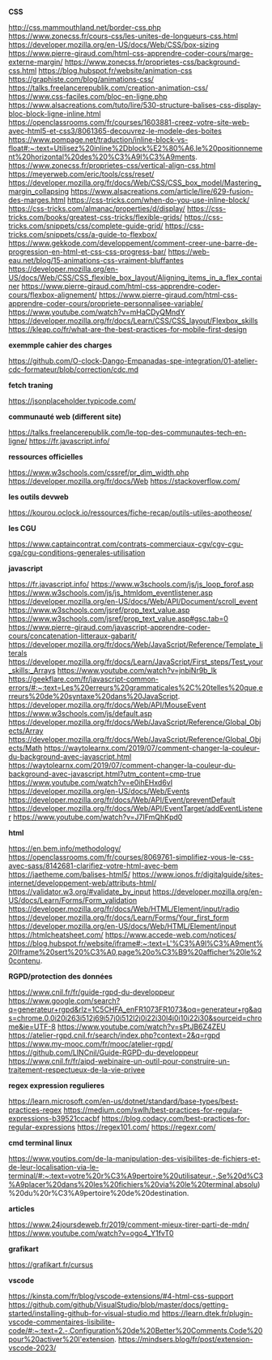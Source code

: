 **CSS**

http://css.mammouthland.net/border-css.php
https://www.zonecss.fr/cours-css/les-unites-de-longueurs-css.html
https://developer.mozilla.org/en-US/docs/Web/CSS/box-sizing
https://www.pierre-giraud.com/html-css-apprendre-coder-cours/marge-externe-margin/
https://www.zonecss.fr/proprietes-css/background-css.html
https://blog.hubspot.fr/website/animation-css
https://graphiste.com/blog/animations-css/
https://talks.freelancerepublik.com/creation-animation-css/
https://www.css-faciles.com/bloc-en-ligne.php
https://www.alsacreations.com/tuto/lire/530-structure-balises-css-display-bloc-block-ligne-inline.html
https://openclassrooms.com/fr/courses/1603881-creez-votre-site-web-avec-html5-et-css3/8061365-decouvrez-le-modele-des-boites
https://www.pompage.net/traduction/inline-block-vs-float#:~:text=Utilisez%20inline%2Dblock%E2%80%A6,le%20positionnement%20horizontal%20des%20%C3%A9l%C3%A9ments.
https://www.zonecss.fr/proprietes-css/vertical-align-css.html
https://meyerweb.com/eric/tools/css/reset/
https://developer.mozilla.org/fr/docs/Web/CSS/CSS_box_model/Mastering_margin_collapsing
https://www.alsacreations.com/article/lire/629-fusion-des-marges.html
https://css-tricks.com/when-do-you-use-inline-block/
https://css-tricks.com/almanac/properties/d/display/
https://css-tricks.com/books/greatest-css-tricks/flexible-grids/
https://css-tricks.com/snippets/css/complete-guide-grid/
https://css-tricks.com/snippets/css/a-guide-to-flexbox/
https://www.gekkode.com/developpement/comment-creer-une-barre-de-progression-en-html-et-css-css-progress-bar/
https://web-eau.net/blog/15-animations-css-vraiment-bluffantes
https://developer.mozilla.org/en-US/docs/Web/CSS/CSS_flexible_box_layout/Aligning_items_in_a_flex_container
https://www.pierre-giraud.com/html-css-apprendre-coder-cours/flexbox-alignement/
https://www.pierre-giraud.com/html-css-apprendre-coder-cours/propriete-personnalisee-variable/
https://www.youtube.com/watch?v=mHaCDyQMndY
https://developer.mozilla.org/fr/docs/Learn/CSS/CSS_layout/Flexbox_skills
https://kleap.co/fr/what-are-the-best-practices-for-mobile-first-design

**exemmple cahier des charges**

https://github.com/O-clock-Dango-Empanadas-spe-integration/01-atelier-cdc-formateur/blob/correction/cdc.md

**fetch traning**

https://jsonplaceholder.typicode.com/

**communauté web (different site)**

https://talks.freelancerepublik.com/le-top-des-communautes-tech-en-ligne/
https://fr.javascript.info/

**ressources officielles**

https://www.w3schools.com/cssref/pr_dim_width.php
https://developer.mozilla.org/fr/docs/Web
https://stackoverflow.com/


**les outils devweb**

https://kourou.oclock.io/ressources/fiche-recap/outils-utiles-apotheose/

**les CGU**

https://www.captaincontrat.com/contrats-commerciaux-cgv/cgv-cgu-cga/cgu-conditions-generales-utilisation

**javascript**

https://fr.javascript.info/
https://www.w3schools.com/js/js_loop_forof.asp
https://www.w3schools.com/js/js_htmldom_eventlistener.asp
https://developer.mozilla.org/en-US/docs/Web/API/Document/scroll_event
https://www.w3schools.com/jsref/prop_text_value.asp
https://www.w3schools.com/jsref/prop_text_value.asp#gsc.tab=0
https://www.pierre-giraud.com/javascript-apprendre-coder-cours/concatenation-litteraux-gabarit/
https://developer.mozilla.org/fr/docs/Web/JavaScript/Reference/Template_literals
https://developer.mozilla.org/fr/docs/Learn/JavaScript/First_steps/Test_your_skills:_Arrays
https://www.youtube.com/watch?v=jnbiNr9b_lk
https://geekflare.com/fr/javascript-common-errors/#:~:text=Les%20erreurs%20grammaticales%2C%20telles%20que,erreurs%20de%20syntaxe%20dans%20JavaScript.
https://developer.mozilla.org/fr/docs/Web/API/MouseEvent
https://www.w3schools.com/js/default.asp
https://developer.mozilla.org/fr/docs/Web/JavaScript/Reference/Global_Objects/Array
https://developer.mozilla.org/fr/docs/Web/JavaScript/Reference/Global_Objects/Math
https://waytolearnx.com/2019/07/comment-changer-la-couleur-du-background-avec-javascript.html
https://waytolearnx.com/2019/07/comment-changer-la-couleur-du-background-avec-javascript.html?utm_content=cmp-true
https://www.youtube.com/watch?v=e0ihEHxd6vI
https://developer.mozilla.org/en-US/docs/Web/Events
https://developer.mozilla.org/fr/docs/Web/API/Event/preventDefault
https://developer.mozilla.org/fr/docs/Web/API/EventTarget/addEventListener
https://www.youtube.com/watch?v=J7IFmQhKpd0

**html**

https://en.bem.info/methodology/
https://openclassrooms.com/fr/courses/8069761-simplifiez-vous-le-css-avec-sass/8142681-clarifiez-votre-html-avec-bem
https://jaetheme.com/balises-html5/
https://www.ionos.fr/digitalguide/sites-internet/developpement-web/attributs-html/
https://validator.w3.org/#validate_by_input
https://developer.mozilla.org/en-US/docs/Learn/Forms/Form_validation
https://developer.mozilla.org/fr/docs/Web/HTML/Element/input/radio
https://developer.mozilla.org/fr/docs/Learn/Forms/Your_first_form
https://developer.mozilla.org/en-US/docs/Web/HTML/Element/input
https://htmlcheatsheet.com/
https://www.accede-web.com/notices/
https://blog.hubspot.fr/website/iframe#:~:text=L'%C3%A9l%C3%A9ment%20Iframe%20sert%20%C3%A0,page%20o%C3%B9%20afficher%20le%20contenu.

**RGPD/protection des données**

https://www.cnil.fr/fr/guide-rgpd-du-developpeur
https://www.google.com/search?q=generateur+rgpd&rlz=1C5CHFA_enFR1073FR1073&oq=generateur+rg&aqs=chrome.0.0i20i263i512j69i57j0i512l2j0i22i30l4j0i10i22i30&sourceid=chrome&ie=UTF-8
https://www.youtube.com/watch?v=sPtJB6Z4ZEU
https://atelier-rgpd.cnil.fr/search/index.php?context=2&q=rgpd
https://www.my-mooc.com/fr/mooc/atelier-rgpd/
https://github.com/LINCnil/Guide-RGPD-du-developpeur
https://www.cnil.fr/fr/aipd-webinaire-un-outil-pour-construire-un-traitement-respectueux-de-la-vie-privee

**regex expression regulieres**

https://learn.microsoft.com/en-us/dotnet/standard/base-types/best-practices-regex
https://medium.com/swlh/best-practices-for-regular-expressions-b39521ccacbf
https://blog.codacy.com/best-practices-for-regular-expressions
https://regex101.com/
https://regexr.com/

**cmd terminal linux**

https://www.youtips.com/de-la-manipulation-des-visibilites-de-fichiers-et-de-leur-localisation-via-le-terminal/#:~:text=votre%20r%C3%A9pertoire%20utilisateur.-,Se%20d%C3%A9placer%20dans%20les%20fichiers%20via%20le%20terminal,absolu)%20du%20r%C3%A9pertoire%20de%20destination.

**articles**

https://www.24joursdeweb.fr/2019/comment-mieux-tirer-parti-de-mdn/
https://www.youtube.com/watch?v=ogo4_Y1fvT0

**grafikart**

https://grafikart.fr/cursus

**vscode**

https://kinsta.com/fr/blog/vscode-extensions/#4-html-css-support
https://github.com/github/VisualStudio/blob/master/docs/getting-started/installing-github-for-visual-studio.md
https://learn.dtek.fr/plugin-vscode-commentaires-lisibilite-code/#:~:text=2.-,Configuration%20de%20Better%20Comments,Code%20pour%20activer%20l'extension.
https://mindsers.blog/fr/post/extension-vscode-2023/
